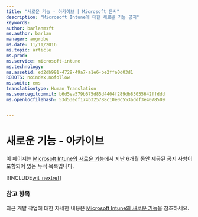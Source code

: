 ```yaml
---
title: "새로운 기능 - 아카이브 | Microsoft 문서"
description: "Microsoft Intune에 대한 새로운 기능 공지"
keywords: 
author: barlanmsft
ms.author: barlan
manager: angrobe
ms.date: 11/11/2016
ms.topic: article
ms.prod: 
ms.service: microsoft-intune
ms.technology: 
ms.assetid: ed2db991-4729-49a7-a1e6-be2ffa0d03d1
ROBOTS: noindex,nofollow
ms.suite: ems
translationtype: Human Translation
ms.sourcegitcommit: b6d5ea579b675d85d4404f289db83055642ffddd
ms.openlocfilehash: 53d53edf174b325788c10e0c553addf3e4078509


---
```

# <a name="whats-new---archive"></a>새로운 기능 - 아카이브

이 페이지는 [Microsoft Intune의 새로운 기능](whats-new-in-microsoft-intune.md)에서 지난 6개월 동안 제공된 공지 사항이 포함되어 있는 누적 목록입니다.

[!INCLUDE[wit_nextref](../includes/whats-new-last-six-months.md)]

### <a name="see-also"></a>참고 항목
최근 개발 작업에 대한 자세한 내용은 [Microsoft Intune의 새로운 기능](whats-new-in-microsoft-intune.md)을 참조하세요.



<!--HONumber=Dec16_HO2-->


